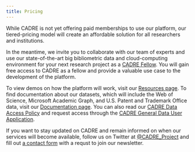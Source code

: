 ```yaml
---
title: Pricing
---
```


While CADRE is not yet offering paid memberships to use our platform, our tiered-pricing model will create an affordable solution for all researchers and institutions. 

In the meantime, we invite you to collaborate with our team of experts and use our state-of-the-art big bibliometric data and cloud-computing environment for your next research project as a [CADRE Fellow](https://cadre.iu.edu/website/grav/work-with-us/cadre-fellowship). You will gain free access to CADRE as a fellow and provide a valuable use case to the development of the platform.

To view demos on how the platform will work, visit our [Resources page](https://cadre.iu.edu/website/grav/resources). To find documentation about our datasets, which will include the Web of Science, Microsoft Academic Graph, and U.S. Patent and Trademark Office data, visit our [Documentation page](https://cadre.iu.edu/website/grav/resources/documentation). You can also read our [CADRE Data Access Policy](https://cadre.iu.edu/website/grav/resources/data-access-policy) and request access through the [CADRE General Data User Application](https://iuni.iu.edu/resources/cadre/general-data-user).

If you want to stay updated on CADRE and remain informed on when our services will become available, follow us on Twitter at [@CADRE_Project](https://twitter.com/CADRE_Project) and fill out [a contact form](https://cadre.iu.edu/website/grav/contact-us) with a requst to join our newsletter.
